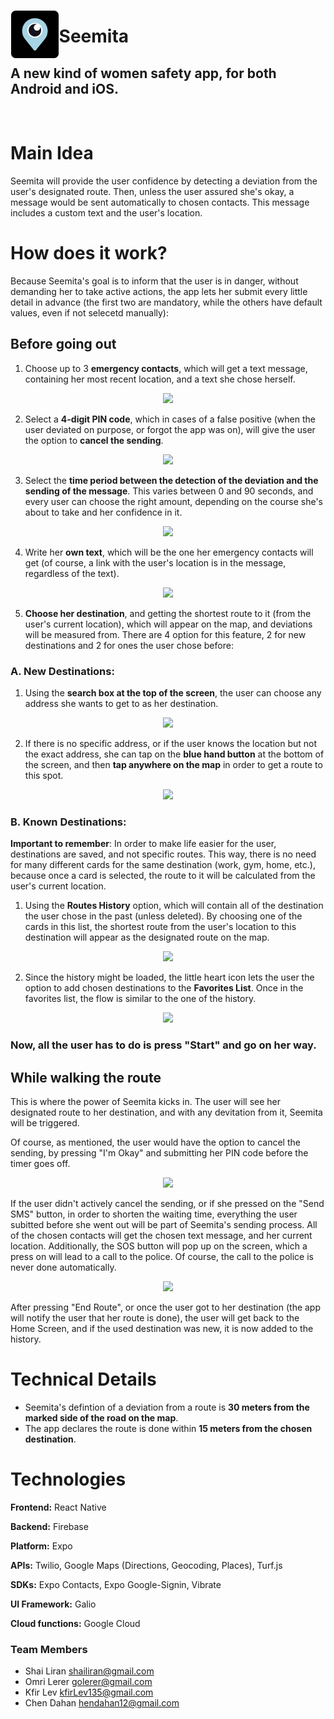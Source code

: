 <p>
  <img src="icon-README.png" width="15%" height="15%" align="left" hspace="1" vspace="1">
</p> 

# Seemita
## A new kind of women safety app, for both Android and iOS.

<br/>

# Main Idea
Seemita will provide the user confidence by detecting a deviation from the user's designated route. Then, unless the user assured she's okay, a message would be sent automatically to chosen contacts. This message includes a custom text and the user's location.

# How does it work?

Because Seemita's goal is to inform that the user is in danger, without demanding her to take active actions, the app lets her submit every little detail in advance (the first two are mandatory, while the others have default values, even if not selecetd manually):

## Before going out

1.	Choose up to 3 **emergency contacts**, which will get a text message, containing her most recent location, and a text she chose herself.

 <p align="center">
 <img src="https://user-images.githubusercontent.com/71612739/108601795-24427580-73a7-11eb-84ee-c2b280ddd839.gif" />
</p>

2.	Select a **4-digit PIN code**, which in cases of a false positive (when the user deviated on purpose, or forgot the app was on), will give the user the option to **cancel the sending**.

 <p align="center">
 <img src="https://user-images.githubusercontent.com/71612739/108529951-b716dd80-72dd-11eb-9b89-fbbc8bf84288.gif" />
</p>

3.	Select the **time period between the detection of the deviation and the sending of the message**. This varies between 0 and 90 seconds, and every user can choose the right           amount, depending on the course she's about to take and her confidence in it.

<p align="center">
 <img src="https://user-images.githubusercontent.com/71612739/108531427-57213680-72df-11eb-9b14-3a064880e2d4.gif" />
</p>

4.	Write her **own text**, which will be the one her emergency contacts will get (of course, a link with the user's location is in the message, regardless of the text).

<p align="center">
 <img src="https://user-images.githubusercontent.com/71612739/108531762-bbdc9100-72df-11eb-8238-ef82fd376f79.gif" />
</p>

5.	**Choose her destination**, and getting the shortest route to it (from the user's current location), which will appear on the map, and deviations will be measured from. 
    There are 4 option for this feature, 2 for new destinations and 2 for ones the user chose before:

###  A. New Destinations:
  
   1. Using the **search box at the top of the screen**, the user can choose any address she wants to get to as her destination.

<p align="center">
 <img src="https://user-images.githubusercontent.com/71612739/108532857-fa268000-72e0-11eb-97f0-b7ed3f53a2f6.gif" />
</p>
    
   2. If there is no specific address, or if the user knows the location but not the exact address, she can tap on the **blue hand button** at the bottom of the screen, and             then **tap anywhere on the map** in order to get a route to this spot.

<p align="center">
 <img src="https://user-images.githubusercontent.com/71612739/108602405-6ae59f00-73aa-11eb-93e5-4a3ad0f74a06.gif" />
</p>

 ### B. Known Destinations:

  **Important to remember**: In order to make life easier for the user, destinations are saved, and not specific routes. This way, there is no need for many different cards for the same destination (work, gym, home, etc.), because once a card is selected, the route to it will be calculated from the user's current location.

   1. Using the **Routes History** option, which will contain all of the destination the user chose in the past (unless deleted). By choosing one of the cards in this list, the           shortest route from the user's location to this destination will appear as the designated route on the map.

<p align="center">
 <img src="https://user-images.githubusercontent.com/71612739/108602279-d7ac6980-73a9-11eb-82f1-6e3e283d33a7.gif" />
</p>

   2. Since the history might be loaded, the little heart icon lets the user the option to add chosen destinations to the **Favorites List**. Once in the favorites list, the flow is     similar to the one of the history.

<p align="center">
 <img src="https://user-images.githubusercontent.com/71612739/108537701-999a4180-72e6-11eb-80d0-191b51f6591c.gif" />
</p>

### Now, all the user has to do is press "Start" and go on her way.


## While walking the route

This is where the power of Seemita kicks in. The user will see her designated route to her destination, and with any devitation from it, Seemita will be triggered.

Of course, as mentioned, the user would have the option to cancel the sending, by pressing "I'm Okay" and submitting her PIN code before the timer goes off.

<p align="center">
 <img src="https://user-images.githubusercontent.com/71612739/108543244-7e7f0000-72ed-11eb-8080-7b828ac871bb.gif" />
</p>

If the user didn't actively cancel the sending, or if she pressed on the "Send SMS" button, in order to shorten the waiting time, everything the user subitted before she went out will be part of Seemita's sending process. All of the chosen contacts will get the chosen text message, and her current location.
Additionally, the SOS button will pop up on the screen, which a press on will lead to a call to the police. Of course, the call to the police is never done automatically.

<p align="center">
 <img src="https://user-images.githubusercontent.com/71612739/108543553-e6cde180-72ed-11eb-9cea-0341e2678549.gif" />
</p>

After pressing "End Route", or once the user got to her destination (the app will notify the user that her route is done), the user will get back to the Home Screen, and if the used destination was new, it is now added to the history.


# Technical Details

- Seemita's defintion of a deviation from a route is **30 meters from the marked side of the road on the map**.
- The app declares the route is done within **15 meters from the chosen destination**.


# Technologies

**Frontend:** React Native

**Backend:** Firebase

**Platform:** Expo

**APIs:** Twilio, Google Maps (Directions, Geocoding, Places), Turf.js

**SDKs:** Expo Contacts, Expo Google-Signin, Vibrate

**UI Framework:** Galio

**Cloud functions:** Google Cloud


### <a name="team-members"></a>Team Members
* Shai Liran <shailiran@gmail.com>
* Omri Lerer <golerer@gmail.com>
* Kfir Lev <kfirLev135@gmail.com>
* Chen Dahan <hendahan12@gmail.com>

